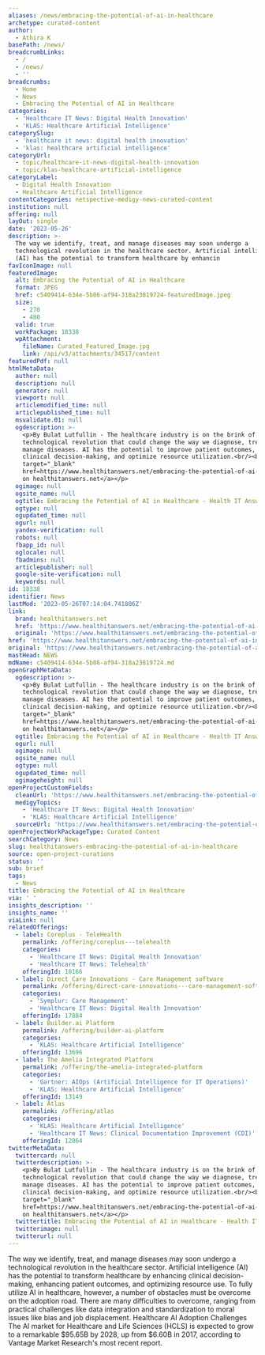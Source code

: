 ```yaml
---
aliases: /news/embracing-the-potential-of-ai-in-healthcare
archetype: curated-content
author:
  - Athira K
basePath: /news/
breadcrumbLinks:
  - /
  - /news/
  - ''
breadcrumbs:
  - Home
  - News
  - Embracing the Potential of AI in Healthcare
categories:
  - 'Healthcare IT News: Digital Health Innovation'
  - 'KLAS: Healthcare Artificial Intelligence'
categorySlug:
  - 'healthcare it news: digital health innovation'
  - 'klas: healthcare artificial intelligence'
categoryUrl:
  - topic/healthcare-it-news-digital-health-innovation
  - topic/klas-healthcare-artificial-intelligence
categoryLabel:
  - Digital Health Innovation
  - Healthcare Artificial Intelligence
contentCategories: netspective-medigy-news-curated-content
institution: null
offering: null
layOut: single
date: '2023-05-26'
description: >-
  The way we identify, treat, and manage diseases may soon undergo a
  technological revolution in the healthcare sector. Artificial intelligence
  (AI) has the potential to transform healthcare by enhancin
favIconImage: null
featuredImage:
  alt: Embracing the Potential of AI in Healthcare
  format: JPEG
  href: c5409414-634e-5b86-af94-318a23819724-featuredImage.jpeg
  size:
    - 270
    - 480
  valid: true
  workPackage: 18338
  wpAttachment:
    fileName: Curated_Featured_Image.jpg
    link: /api/v3/attachments/34517/content
featuredPdf: null
htmlMetaData:
  author: null
  description: null
  generator: null
  viewport: null
  articlemodified_time: null
  articlepublished_time: null
  msvalidate.01: null
  ogdescription: >-
    <p>By Bulat Lutfullin - The healthcare industry is on the brink of a
    technological revolution that could change the way we diagnose, treat, and
    manage diseases. AI has the potential to improve patient outcomes, enhance
    clinical decision-making, and optimize resource utilization.<br/><br/><a
    target="_blank"
    href=https://www.healthitanswers.net/embracing-the-potential-of-ai-in-healthcare/>Read
    on healthitanswers.net</a></p>
  ogimage: null
  ogsite_name: null
  ogtitle: Embracing the Potential of AI in Healthcare - Health IT Answers
  ogtype: null
  ogupdated_time: null
  ogurl: null
  yandex-verification: null
  robots: null
  fbapp_id: null
  oglocale: null
  fbadmins: null
  articlepublisher: null
  google-site-verification: null
  keywords: null
id: 18338
identifier: News
lastMod: '2023-05-26T07:14:04.741806Z'
link:
  brand: healthitanswers.net
  href: 'https://www.healthitanswers.net/embracing-the-potential-of-ai-in-healthcare/'
  original: 'https://www.healthitanswers.net/embracing-the-potential-of-ai-in-healthcare/'
href: 'https://www.healthitanswers.net/embracing-the-potential-of-ai-in-healthcare/'
original: 'https://www.healthitanswers.net/embracing-the-potential-of-ai-in-healthcare/'
mastHead: NEWS
mdName: c5409414-634e-5b86-af94-318a23819724.md
openGraphMetaData:
  ogdescription: >-
    <p>By Bulat Lutfullin - The healthcare industry is on the brink of a
    technological revolution that could change the way we diagnose, treat, and
    manage diseases. AI has the potential to improve patient outcomes, enhance
    clinical decision-making, and optimize resource utilization.<br/><br/><a
    target="_blank"
    href=https://www.healthitanswers.net/embracing-the-potential-of-ai-in-healthcare/>Read
    on healthitanswers.net</a></p>
  ogtitle: Embracing the Potential of AI in Healthcare - Health IT Answers
  ogurl: null
  ogimage: null
  ogsite_name: null
  ogtype: null
  ogupdated_time: null
  ogimageheight: null
openProjectCustomFields:
  cleanUrl: 'https://www.healthitanswers.net/embracing-the-potential-of-ai-in-healthcare/'
  medigyTopics:
    - 'Healthcare IT News: Digital Health Innovation'
    - 'KLAS: Healthcare Artificial Intelligence'
  sourceUrl: 'https://www.healthitanswers.net/embracing-the-potential-of-ai-in-healthcare/'
openProjectWorkPackageType: Curated Content
searchCategory: News
slug: healthitanswers-embracing-the-potential-of-ai-in-healthcare
source: open-project-curations
status: ''
sub: brief
tags:
  - News
title: Embracing the Potential of AI in Healthcare
via: ' '
insights_description: ''
insights_name: ''
viaLink: null
relatedOfferings:
  - label: Coreplus - TeleHealth
    permalink: /offering/coreplus---telehealth
    categories:
      - 'Healthcare IT News: Digital Health Innovation'
      - 'Healthcare IT News: Telehealth'
    offeringId: 18166
  - label: Direct Care Innovations - Care Management software
    permalink: /offering/direct-care-innovations---care-management-software
    categories:
      - 'Symplur: Care Management'
      - 'Healthcare IT News: Digital Health Innovation'
    offeringId: 17884
  - label: Builder.ai Platform
    permalink: /offering/builder-ai-platform
    categories:
      - 'KLAS: Healthcare Artificial Intelligence'
    offeringId: 13696
  - label: The Amelia Integrated Platform
    permalink: /offering/the-amelia-integrated-platform
    categories:
      - 'Gartner: AIOps (Artificial Intelligence for IT Operations)'
      - 'KLAS: Healthcare Artificial Intelligence'
    offeringId: 13149
  - label: Atlas
    permalink: /offering/atlas
    categories:
      - 'KLAS: Healthcare Artificial Intelligence'
      - 'Healthcare IT News: Clinical Documentation Improvement (CDI)'
    offeringId: 12864
twitterMetaData:
  twittercard: null
  twitterdescription: >-
    <p>By Bulat Lutfullin - The healthcare industry is on the brink of a
    technological revolution that could change the way we diagnose, treat, and
    manage diseases. AI has the potential to improve patient outcomes, enhance
    clinical decision-making, and optimize resource utilization.<br/><br/><a
    target="_blank"
    href=https://www.healthitanswers.net/embracing-the-potential-of-ai-in-healthcare/>Read
    on healthitanswers.net</a></p>
  twittertitle: Embracing the Potential of AI in Healthcare - Health IT Answers
  twitterimage: null
  twitterurl: null
---
```

<p>The way we identify, treat, and manage diseases may soon undergo a technological revolution in the healthcare sector. Artificial intelligence (AI) has the potential to transform healthcare by enhancing clinical decision-making, enhancing patient outcomes, and optimizing resource use. To fully utilize AI in healthcare, however, a number of obstacles must be overcome on the adoption road. There are many difficulties to overcome, ranging from practical challenges like data integration and standardization to moral issues like bias and job displacement. Healthcare AI Adoption Challenges The AI market for Healthcare and Life Sciences (HCLS) is expected to grow to a remarkable $95.65B by 2028, up from $6.60B in 2017, according to Vantage Market Research's most recent report.</p>